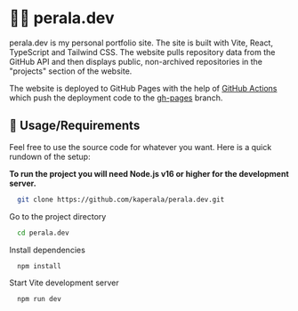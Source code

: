 
# 👨‍💻 perala.dev

perala.dev is my personal portfolio site. The site is built with Vite, React, TypeScript and Tailwind CSS. The website pulls repository data from the GitHub API and then displays public, non-archived repositories in the "projects" section of the website. 

The website is deployed to GitHub Pages with the help of [GitHub Actions](https://github.com/kaperala/perala.dev/blob/main/.github/workflows/deploy.yml) which push the deployment code to the [gh-pages](https://github.com/kaperala/perala.dev/tree/gh-pages) branch.



## 📝 Usage/Requirements

Feel free to use the source code for whatever you want. Here is a quick rundown of the setup:

**To run the project you will need Node.js v16 or higher for the development server.**

```bash
  git clone https://github.com/kaperala/perala.dev.git
```

Go to the project directory

```bash
  cd perala.dev
```

Install dependencies

```bash
  npm install
```

Start Vite development server

```bash
  npm run dev
```

